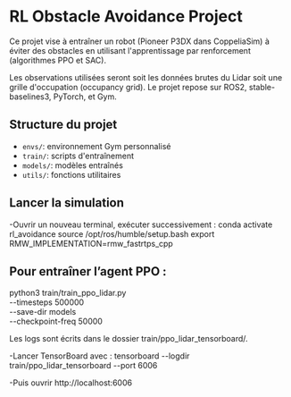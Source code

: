 # RL Obstacle Avoidance Project

Ce projet vise à entraîner un robot (Pioneer P3DX dans CoppeliaSim) à éviter des obstacles en utilisant l'apprentissage par renforcement (algorithmes PPO et SAC). 

Les observations utilisées seront soit les données brutes du Lidar soit une grille d'occupation (occupancy grid). Le projet repose sur ROS2, stable-baselines3, PyTorch, et Gym.

##  Structure du projet
- `envs/`: environnement Gym personnalisé
- `train/`: scripts d'entraînement
- `models/`: modèles entraînés
- `utils/`: fonctions utilitaires

## Lancer la simulation

-Ouvrir un nouveau terminal, exécuter successivement :
conda activate rl_avoidance
source /opt/ros/humble/setup.bash
export RMW_IMPLEMENTATION=rmw_fastrtps_cpp



## Pour entraîner l’agent PPO :

python3 train/train_ppo_lidar.py \
  --timesteps 500000 \
  --save-dir models \
  --checkpoint-freq 50000


Les logs sont écrits dans le dossier train/ppo_lidar_tensorboard/.

-Lancer TensorBoard avec :
tensorboard --logdir train/ppo_lidar_tensorboard --port 6006

-Puis ouvrir http://localhost:6006
